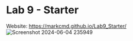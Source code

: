 # Lab 9 - Starter

Website: https://markcmd.github.io/Lab9_Starter/
![Screenshot 2024-06-04 235949](https://github.com/Markcmd/Lab9_Starter/assets/83688817/9fb4f2d9-a634-40e2-a819-6d36e6861ab5)
